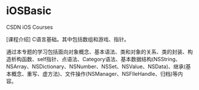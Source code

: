 # iOSBasic
CSDN iOS Courses

[课程介绍] 
C语言基础。其中包括数组和游戏、指针。


通过本专题的学习包括面向对象概念、基本语法、类和对象的关系、类的封装、构造析构函数、self指针、点语法、Category语法、基本数据结构(NSString、NSArray、NSDictionary、NSNumber、NSSet、NSValue、NSData)、继承(基本概念、重写、虚方法)、文件操作(NSManager、NSFIleHandle、归档)等内容。
